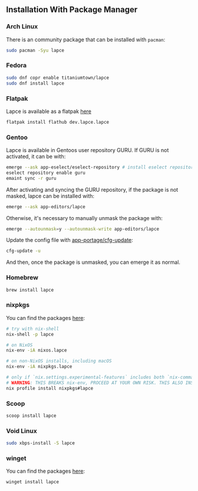 ## Installation With Package Manager

### Arch Linux

There is an community package that can be installed with `pacman`:

```bash
sudo pacman -Syu lapce
```

### Fedora

```bash
sudo dnf copr enable titaniumtown/lapce
sudo dnf install lapce
```

### Flatpak

Lapce is available as a flatpak [here](https://flathub.org/apps/details/dev.lapce.lapce)

```bash
flatpak install flathub dev.lapce.lapce
```

### Gentoo

Lapce is available in Gentoos user repository GURU.
If GURU is not activated, it can be with:

```bash
emerge --ask app-eselect/eselect-repository # install eselect repository
eselect repository enable guru
emaint sync -r guru
```

After activating and syncing the GURU repository,
if the package is not masked, lapce can be installed with:

```bash
emerge --ask app-editors/lapce
```

Otherwise, it's necessary to manually unmask the package with:

```bash
emerge --autounmask=y --autounmask-write app-editors/lapce
```

Update the config file with [app-portage/cfg-update](https://wiki.gentoo.org/wiki/Cfg-update):

```bash
cfg-update -u
```

And then, once the package is unmasked, you can emerge it as normal.

### Homebrew

```bash
brew install lapce
```

### nixpkgs

You can find the packages [here](https://search.nixos.org/packages?channel=unstable&show=lapce&from=0&size=50&sort=relevance&type=packages&query=lapce):

```bash
# try with nix-shell
nix-shell -p lapce

# on NixOS
nix-env -iA nixos.lapce

# on non-NixOS installs, including macOS
nix-env -iA nixpkgs.lapce

# only if `nix.settings.experimental-features` includes both `nix-command` and `flakes`.
# WARNING: THIS BREAKS nix-env, PROCEED AT YOUR OWN RISK. THIS ALSO INSTALLS FROM UNSTABLE BRANCH.
nix profile install nixpkgs#lapce
```

### Scoop

```bash
scoop install lapce
```

### Void Linux

```bash
sudo xbps-install -S lapce
```

### winget

You can find the packages [here](https://github.com/microsoft/winget-pkgs/tree/master/manifests/l/Lapce/Lapce):

```bash
winget install lapce
```

